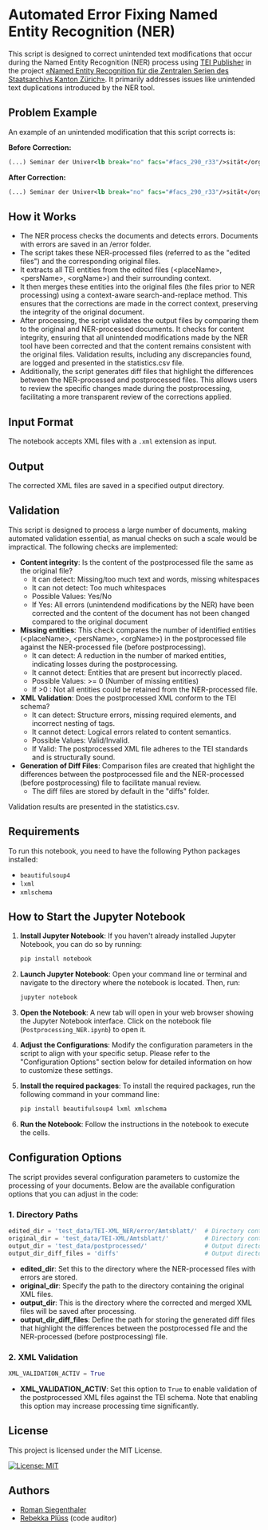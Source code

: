 # Automated Error Fixing Named Entity Recognition (NER)

This script is designed to correct unintended text modifications that occur during the Named Entity Recognition (NER) process using [TEI Publisher](https://github.com/eeditiones/tei-publisher-app) in the project [«Named Entity Recognition für die Zentralen Serien des Staatsarchivs Kanton Zürich»](https://github.com/machinelearningZH/named-entity-recognition_staatsarchiv). It primarily addresses issues like unintended text duplications introduced by the NER tool.

## Problem Example

An example of an unintended modification that this script corrects is:

**Before Correction:**
```xml
(...) Seminar der Univer<lb break="no" facs="#facs_290_r33"/>sität</orgName>sität</cell>
```

**After Correction:**
```xml
(...) Seminar der Univer<lb break="no" facs="#facs_290_r33"/>sität</orgName></cell>
```

## How it Works
- The NER process checks the documents and detects errors. Documents with errors are saved in an /error folder. 
- The script takes these NER-processed files (referred to as the "edited files") and the corresponding original files.
- It extracts all TEI entities from the edited files (\<placeName>, \<persName>, \<orgName>) and their surrounding context.
- It then merges these entities into the original files (the files prior to NER processing) using a context-aware search-and-replace method. This ensures that the corrections are made in the correct context, preserving the integrity of the original document.
- After processing, the script validates the output files by comparing them to the original and NER-processed documents. It checks for content integrity, ensuring that all unintended modifications made by the NER tool have been corrected and that the content remains consistent with the original files. Validation results, including any discrepancies found, are logged and presented in the statistics.csv file.
- Additionally, the script generates diff files that highlight the differences between the NER-processed and postprocessed files. This allows users to review the specific changes made during the postprocessing, facilitating a more transparent review of the corrections applied.

## Input Format

The notebook accepts XML files with a `.xml` extension as input.

## Output

The corrected XML files are saved in a specified output directory.

## Validation
This script is designed to process a large number of documents, making automated validation essential, as manual checks on such a scale would be impractical. 
The following checks are implemented:
- **Content integrity**: Is the content of the postprocessed file the same as the original file?
  - It can detect: Missing/too much text and words, missing whitespaces
  - It can not detect: Too much whitespaces
  - Possible Values: Yes/No
  - If Yes: All errors (unintendend modifications by the NER) have been corrected and the content of the document has not been changed compared to the original document
- **Missing entities**: This check compares the number of identified entities (\<placeName>, \<persName>, \<orgName>) in the postprocessed file against the NER-processed file (before postprocessing).
  - It can detect: A reduction in the number of marked entities, indicating losses during the postprocessing.
  - It cannot detect: Entities that are present but incorrectly placed.
  - Possible Values: >= 0 (Number of missing entities)
  - If >0 : Not all entities could be retained from the NER-processed file.
- **XML Validation**: Does the postprocessed XML conform to the TEI schema?
  - It can detect: Structure errors, missing required elements, and incorrect nesting of tags.
  - It cannot detect: Logical errors related to content semantics.
  - Possible Values: Valid/Invalid.
  - If Valid: The postprocessed XML file adheres to the TEI standards and is structurally sound.
- **Generation of Diff Files**: Comparison files are created that highlight the differences between the postprocessed file and the NER-processed (before postprocessing) file to facilitate manual review.
  - The diff files are stored by default in the "diffs" folder.
  
Validation results are presented in the statistics.csv.

## Requirements

To run this notebook, you need to have the following Python packages installed:

- `beautifulsoup4`
- `lxml`
- `xmlschema`

## How to Start the Jupyter Notebook

1. **Install Jupyter Notebook**: If you haven't already installed Jupyter Notebook, you can do so by running:
   ```bash
   pip install notebook
   ```

2. **Launch Jupyter Notebook**: Open your command line or terminal and navigate to the directory where the notebook is located. Then, run:
   ```bash
   jupyter notebook
   ```

3. **Open the Notebook**: A new tab will open in your web browser showing the Jupyter Notebook interface. Click on the notebook file (`Postprocessing_NER.ipynb`) to open it.

4. **Adjust the Configurations**: Modify the configuration parameters in the script to align with your specific setup. Please refer to the "Configuration Options" section below for detailed information on how to customize these settings.

5. **Install the required packages**: To install the required packages, run the following command in your command line:
    ```bash
    pip install beautifulsoup4 lxml xmlschema
    ```

6. **Run the Notebook**: Follow the instructions in the notebook to execute the cells.


## Configuration Options

The script provides several configuration parameters to customize the processing of your documents. Below are the available configuration options that you can adjust in the code:

### 1. Directory Paths

```python
edited_dir = 'test_data/TEI-XML_NER/error/Amtsblatt/'  # Directory containing NER-processed files with errors
original_dir = 'test_data/TEI-XML/Amtsblatt/'          # Directory containing the original files
output_dir = 'test_data/postprocessed/'                # Output directory for the merged files generated by this script
output_dir_diff_files = 'diffs'                        # Output directory for the diff files
```

- **edited_dir**: Set this to the directory where the NER-processed files with errors are stored.
- **original_dir**: Specify the path to the directory containing the original XML files.
- **output_dir**: This is the directory where the corrected and merged XML files will be saved after processing.
- **output_dir_diff_files**: Define the path for storing the generated diff files that highlight the differences between the postprocessed file and the NER-processed (before postprocessing) file.

### 2. XML Validation

```python
XML_VALIDATION_ACTIV = True
```

- **XML_VALIDATION_ACTIV**: Set this option to `True` to enable validation of the postprocessed XML files against the TEI schema. Note that enabling this option may increase processing time significantly.


## License
This project is licensed under the MIT License.

[![License: MIT](https://img.shields.io/badge/License-MIT-yellow.svg)](https://opensource.org/licenses/MIT)

## Authors
- [Roman Siegenthaler](https://github.com/sigiro)
- [Rebekka Plüss](https://github.com/rebplu) (code auditor)
